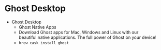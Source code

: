 # Ghost Desktop
- [Ghost Desktop](https://ghost.org/downloads/)
  -  Ghost Native Apps
  - Download Ghost apps for Mac, Windows and Linux with our beautiful native applications. The full power of Ghost on your device!
  - `brew cask install ghost`
